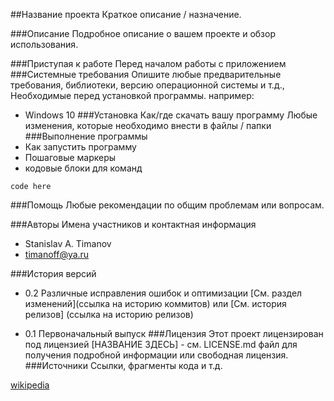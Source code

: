 ##Название проекта
Краткое описание / назначение.

###Описание
Подробное описание о вашем проекте и обзор использования.

###Приступая к работе
Перед началом работы с приложением
###Системные требования
Опишите любые предварительные требования, библиотеки, версию операционной системы и т.д.,
Необходимые перед установкой программы.
например:
 * Windows 10
###Установка
Как/где скачать вашу программу
Любые изменения, которые необходимо внести в файлы / папки
###Выполнение программы
* Как запустить программу
* Пошаговые маркеры
* кодовые блоки для команд

```code here```

###Помощь
Любые рекомендации по общим проблемам или вопросам.

###Авторы
Имена участников и контактная информация

* Stanislav A. Timanov
* [timanoff@ya.ru](timanoff@ya.ru)

###История версий
* 0.2
Различные исправления ошибок и оптимизации
[См. раздел изменений](ссылка на историю коммитов) или
[См. история релизов] (ссылка на историю релизов)

* 0.1
Первоначальный выпуск
###Лицензия
Этот проект лицензирован под лицензией [НАЗВАНИЕ ЗДЕСЬ] - см.
LICENSE.md файл для получения подробной информации
или свободная лицензия.
###Источники
Ссылки, фрагменты кода и т.д.

[wikipedia](https://ru.wikipedia.org)
